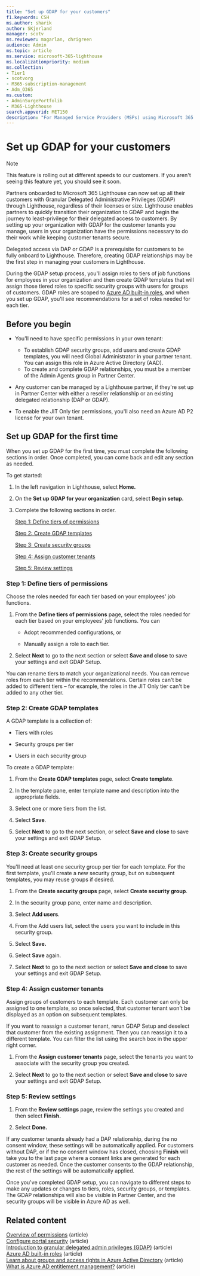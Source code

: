 ```yaml
---
title: "Set up GDAP for your customers"
f1.keywords: CSH
ms.author: sharik
author: SKjerland
manager: scotv
ms.reviewer: magarlan, chrigreen
audience: Admin
ms.topic: article
ms.service: microsoft-365-lighthouse
ms.localizationpriority: medium
ms.collection:
- Tier1
- scotvorg
- M365-subscription-management
- Adm_O365
ms.custom:
- AdminSurgePortfolib
- M365-Lighthouse                         
search.appverid: MET150
description: "For Managed Service Providers (MSPs) using Microsoft 365 Lighthouse, learn how to set up GDAP for your customers."
---
```


# Set up GDAP for your customers


> [!NOTE]
> This feature is rolling out at different speeds to our customers. If you aren't seeing this feature yet, you should see it soon.

Partners onboarded to Microsoft 365 Lighthouse can now set up all their customers with Granular Delegated Administrative Privileges (GDAP) through Lighthouse, regardless of their licenses or size. Lighthouse enables partners to quickly transition their organization to GDAP and begin the journey to least-privilege for their delegated access to customers. By setting up your organization with GDAP for the customer tenants you manage, users in your organization have the permissions necessary to do their work while keeping customer tenants secure.

Delegated access via DAP or GDAP is a prerequisite for customers to be fully onboard to Lighthouse. Therefore, creating GDAP relationships may be the first step in managing your customers in Lighthouse.

During the GDAP setup process, you'll assign roles to tiers of job functions for employees in your organization and then create GDAP templates that will assign those tiered roles to specific security groups with users for groups of customers. GDAP roles are scoped to [Azure AD built-in roles](/azure/active-directory/roles/permissions-reference), and when you set up GDAP, you'll see recommendations for a set of roles needed for each tier.

## Before you begin

- You'll need to have specific permissions in your own tenant:

  - To establish GDAP security groups, add users and create GDAP templates, you will need Global Administrator in your partner tenant. You can assign this role in Azure Active Directory (AAD).
  - To create and complete GDAP relationships, you must be a member of the Admin Agents group in Partner Center.

- Any customer can be managed by a Lighthouse partner, if they're set up in Partner Center with either a reseller relationship or an existing delegated relationship (DAP or GDAP).

- To enable the JIT Only tier permissions, you'll also need an Azure AD P2 license for your own tenant.

## Set up GDAP for the first time

When you set up GDAP for the first time, you must complete the following sections in order. Once completed, you can come back and edit any section as needed.

To get started:

1. In the left navigation in Lighthouse, select **Home.**

2. On the **Set up GDAP for your organization** card, select **Begin setup.**

3. Complete the following sections in order.

    [Step 1: Define tiers of permissions](#step-1-define-tiers-of-permissions)

    [Step 2: Create GDAP templates](#step-2-create-gdap-templates)

    [Step 3: Create security groups](#step-3-create-security-groups)

    [Step 4: Assign customer tenants](#step-4-assign-customer-tenants)

    [Step 5: Review settings](#step-5-review-settings)

### Step 1: Define tiers of permissions

Choose the roles needed for each tier based on your employees' job functions.

1. From the **Define tiers of permissions** page, select the roles needed for each tier based on your employees' job functions. You can

    - Adopt recommended configurations, or

    - Manually assign a role to each tier.

2. Select **Next** to go to the next section or select **Save and close** to save your settings and exit GDAP Setup.

You can rename tiers to match your organizational needs. You can remove roles from each tier within the recommendations. Certain roles can't be added to different tiers – for example, the roles in the JIT Only tier can't be added to any other tier.

### Step 2: Create GDAP templates

A GDAP template is a collection of:

- Tiers with roles

- Security groups per tier

- Users in each security group
 
To create a GDAP template:

1. From the **Create GDAP templates** page, select **Create template**.

2. In the template pane, enter template name and description into the appropriate fields.

3. Select one or more tiers from the list.

4. Select **Save**.

5. Select **Next** to go to the next section, or select **Save and close** to save your settings and exit GDAP Setup.

### Step 3: Create security groups

You'll need at least one security group per tier for each template. For the first template, you'll create a new security group, but on subsequent templates, you may reuse groups if desired.

1. From the **Create security groups** page, select **Create security group**.

2. In the security group pane, enter name and description.

3. Select **Add users**.

4. From the Add users list, select the users you want to include in this security group.

5. Select **Save.**

6. Select **Save** again.

7. Select **Next** to go to the next section or select **Save and close** to save your settings and exit GDAP Setup.

### Step 4: Assign customer tenants

Assign groups of customers to each template. Each customer can only be assigned to one template, so once selected, that customer tenant won't be displayed as an option on subsequent templates.

If you want to reassign a customer tenant, rerun GDAP Setup and deselect that customer from the existing assignment. Then you can reassign it to a different template. You can filter the list using the search box in the upper right corner.

1. From the **Assign customer tenants** page, select the tenants you want to associate with the security group you created.

2. Select **Next** to go to the next section or select **Save and close** to save your settings and exit GDAP Setup.

### Step 5: Review settings

1. From the **Review settings** page, review the settings you created and then select **Finish.**

2. Select **Done.**

If any customer tenants already had a DAP relationship, during the no consent window, these settings will be automatically applied. For customers without DAP, or if the no consent window has closed, choosing **Finish** will take you to the last page where a consent links are generated for each customer as needed. Once the customer consents to the GDAP relationship, the rest of the settings will be automatically applied.

Once you've completed GDAP setup, you can navigate to different steps to make any updates or changes to tiers, roles, security groups, or templates. The GDAP relationships will also be visible in Partner Center, and the security groups will be visible in Azure AD as well.

## Related content

[Overview of permissions](m365-lighthouse-overview-of-permissions.md) (article)\
[Configure portal security](m365-lighthouse-configure-portal-security.md) (article)\
[Introduction to granular delegated admin privileges (GDAP)](/partner-center/gdap-introduction) (article)\
[Azure AD built-in roles](/azure/active-directory/roles/permissions-reference) (article)\
[Learn about groups and access rights in Azure Active Directory](/azure/active-directory/fundamentals/concept-learn-about-groups) (article)\
[What is Azure AD entitlement management?](/azure/active-directory/governance/entitlement-management-overview) (article)